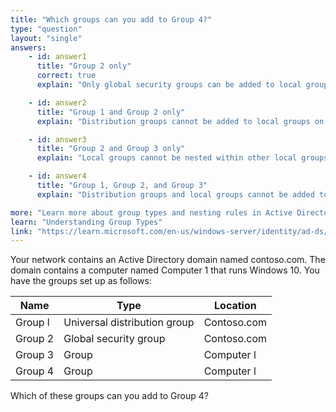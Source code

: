```yaml
---
title: "Which groups can you add to Group 4?"
type: "question"
layout: "single"
answers:
    - id: answer1
      title: "Group 2 only"
      correct: true
      explain: "Only global security groups can be added to local groups on computers."

    - id: answer2
      title: "Group 1 and Group 2 only"
      explain: "Distribution groups cannot be added to local groups on computers."

    - id: answer3
      title: "Group 2 and Group 3 only"
      explain: "Local groups cannot be nested within other local groups on the same computer."

    - id: answer4
      title: "Group 1, Group 2, and Group 3"
      explain: "Distribution groups and local groups cannot be added to local groups on computers."

more: "Learn more about group types and nesting rules in Active Directory."
learn: "Understanding Group Types"
link: "https://learn.microsoft.com/en-us/windows-server/identity/ad-ds/manage/understand-security-groups"
---
```

Your network contains an Active Directory domain named contoso.com. The domain contains a computer named Computer 1 that runs Windows 10. You have the groups set up as follows:

| Name    | Type                         | Location    |
|---------|------------------------------|-------------|
| Group l | Universal distribution group | Contoso.com |
| Group 2 | Global security group        | Contoso.com |
| Group 3 | Group                        | Computer l  |
| Group 4 | Group                        | Computer l  |

Which of these groups can you add to Group 4?